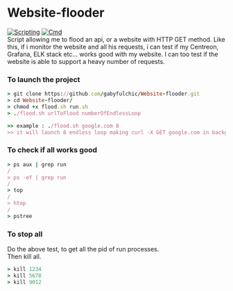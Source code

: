 # Website-flooder
[![Scripting](https://img.shields.io/badge/scripting-bash-9cf.svg)](https://fr.wikibooks.org/wiki/Programmation_Bash/Scripts)
[![Cmd](https://img.shields.io/badge/cmd-curl-blue.svg)](https://www.it-connect.fr/curl-loutil-testeur-des-protocoles-divers/)  
Script allowing me to flood an api, or a website with HTTP GET method. Like this, if i monitor the website and all his requests, i can test if my Centreon, Grafana, ELK stack etc... works good with my website. I can too test if the website is able to support a heavy number of requests. 

### To launch the project  
```ruby  
> git clone https://github.com/gabyfulchic/Website-flooder.git  
> cd Website-flooder/  
> chmod +x flood.sh run.sh  
> ./flood.sh urlToFlood numberOfEndlessLoop  
```  
```ruby  
>> example : ./flood.sh google.com 8  
>> it will launch 8 endless loop making curl -X GET google.com in background.
```

### To check if all works good  
```ruby  
> ps aux | grep run  
/  
> ps -ef | grep run  
/  
> top  
/  
> htop  
/  
> pstree  
```

### To stop all  
Do the above test, to get all the pid of run processes.   
Then kill all.  
```ruby  
> kill 1234  
> kill 5678  
> kill 9012  
```
